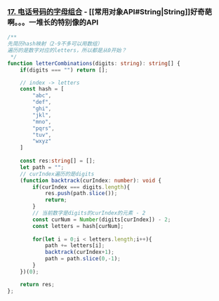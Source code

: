 
### [17. 电话号码的字母组合](https://leetcode.cn/problems/letter-combinations-of-a-phone-number/) - [[常用对象API#String|String]]好奇葩啊。。。一堆长的特别像的API

```typescript
/**
先简历hash映射（2-9不多可以用数组）
遍历的是数字对应的letters，所以都是从0开始？
 */
function letterCombinations(digits: string): string[] {
    if(digits === "") return [];

    // index -> letters
    const hash = [
        "abc",
        "def",
        "ghi",
        "jkl",
        "mno",
        "pqrs",
        "tuv",
        "wxyz"
    ]
    
    const res:string[] = [];
    let path = "";
    // curIndex遍历的是digits
    (function backtrack(curIndex: number): void {
        if(curIndex === digits.length){
            res.push(path.slice());
            return;
        }
        // 当前数字是digits的curIndex的元素 - 2
        const curNum = Number(digits[curIndex]) - 2;
        const letters = hash[curNum];
        
        for(let i = 0;i < letters.length;i++){
            path += letters[i];
            backtrack(curIndex+1);
            path = path.slice(0,-1);
        }
    })(0);

    return res;
};
```






